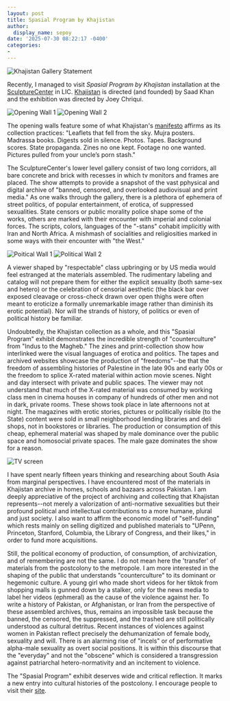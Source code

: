 ```yaml
---
layout: post
title: Spasial Program by Khajistan
author:
  display_name: sepoy
date: '2025-07-30 08:22:17 -0400'
categories:
-
---
```

![Khajistan Gallery Statement]({{site.baseurl}}/img/uploads/2025/IMG_1860.jpeg)

Recently, I managed to visit *Spasial Program by Khajistan* installation at the [SculptureCenter](https://www.sculpture-center.org) in LIC. [Khajistan](https://khajistan.com) is directed (and founded) by Saad Khan and the exhibition was directed by Joey Chriqui.

![Opening Wall 1]({{site.baseurl}}/img/uploads/2025/khajistan/IMG_1861.jpeg)
![Opening Wall 2]({{site.baseurl}}/img/uploads/2025/khajistan/IMG_1864.jpeg)

The opening walls feature some of what Khajistan's [manifesto](https://khajistan.com/blogs/announcements/khajistan-manifesto-2025) affirms as its collection practices: "Leaflets that fell from the sky. Mujra posters. Madrassa books. Digests sold in silence. Photos. Tapes. Background scores. State propaganda. Zines no one kept. Footage no one wanted. Pictures pulled from your uncle’s porn stash."

The SculptureCenter's lower level gallery consist of two long corridors, all bare concrete and brick with recesses in which tv monitors and frames are placed. The show attempts to provide a snapshot of the vast pphysical and digital archive of "banned, censored, and overlooked audiovisual and print media." As one walks through the gallery, there is a plethora of ephemera of street politics, of popular entertainment, of erotica, of suppressed sexualities. State censors or public morality police shape some of the works, others are marked with their encounter with imperial and colonial forces. The scripts, colors, languages of the "-stans" cohabit implicitly with Iran and North Africa. A mishmash of socialities and religiosities marked in some ways with their encounter with "the West."

![Poitical Wall 1]({{site.baseurl}}/img/uploads/2025/khajistan/IMG_1862.jpeg)
![Political Wall 2]({{site.baseurl}}/img/uploads/2025/khajistan/IMG_1865.jpeg)

A viewer shaped by "respectable" class upbringing or by US media would feel estranged at the materials assembled. The rudimentary labeling and catalog will not prepare them for either the explicit sexuality (both same-sex and hetero) or the celebration of censorial aesthetic (the black bar over exposed cleavage or cross-check drawn over open thighs were often meant to eroticize a formally unremarkable image rather than diminish its erotic potential). Nor will the strands of history, of politics or even of political history be familiar.

Undoubtedly, the Khajistan collection as a whole, and this "Spasial Program" exhibit demonstrates the incredible strength of "counterculture" from "Indus to the Magheb." The zines and print-collection show how interlinked were the visual languages of erotica and politics. The tapes and archived websites showcase the production of "freedoms"--be that the freedom of assembling histories of Palestine in the late 90s and early 00s or the freedom to splice X-rated material within action movie scenes. Night and day intersect with private and public spaces. The viewer may not understand that much of the X-rated material was consumed by working class men in cinema houses in company of hundreds of other men and not in dark, private rooms. These shows took place in late afternoons not at night. The magazines with erotic stories, pictures or politically risible (to the State) content were sold in small neighborhood lending libraries and deli shops, not in bookstores or libraries. The production or consumption of this cheap, ephemeral material was shaped by male dominance over the public space and homosocial private spaces. The male gaze dominates the show for a reason.

![TV screen]({{site.baseurl}}/img/uploads/2025/khajistan/IMG_1866.jpeg)

I have spent nearly fifteen years thinking and researching about South Asia from marginal perspectives. I have encountered most of the materials in Khajistan archive in homes, schools and bazaars across Pakistan. I am deeply appreciative of the project of archiving and collecting that Khajistan represents--not merely a valorization of anti-normative sexualities but their profound political and intellectual contributions to a more humane, plural and just society. I also want to affirm the economic model of "self-funding" which rests mainly on selling digitized and published materials to "UPenn, Princeton, Stanford, Columbia, the Library of Congress, and their likes," in order to fund more acquisitions.

Still, the political economy of production, of consumption, of archivization, and of remembering are not the same. I do not mean here the 'transfer' of materials from the postcolony to the metropole. I am more interested in the shaping of the public that understands "counterculture" to its dominant or hegemonic culture. A young girl who made short videos for her tiktok from shopping malls is gunned down by a stalker, only for the news media to label her videos (ephmeral) as the cause of the violence against her.
To write a history of Pakistan, or Afghanistan, or Iran from the perspective of these assembled archives, thus, remains an impossible task because the banned, the censored, the suppressed, and the trashed are still politically understood as cultural detritus. Recent instances of violences against women in Pakistan reflect precisely the dehumanization of female body, sexuality and will. There is an alarming rise of "incels" or of performative alpha-male sexuality as overt social positions. It is within this discourse that the "everyday" and not the "obscene" which is considered a transgression against patriarchal hetero-normativity and an incitement to violence.

The "Spasial Program" exhibit deserves wide and critical reflection. It marks a new entry into cultural histories of the postcolony. I encourage people to visit their [site](https://khajistan.com).
